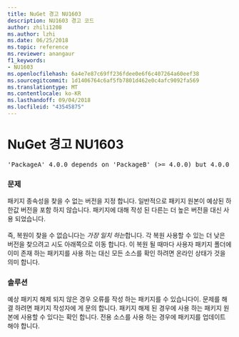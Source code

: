 ```yaml
---
title: NuGet 경고 NU1603
description: NU1603 경고 코드
author: zhili1208
ms.author: lzhi
ms.date: 06/25/2018
ms.topic: reference
ms.reviewer: anangaur
f1_keywords:
- NU1603
ms.openlocfilehash: 6a4e7e87c69ff236fdee0e6f6c407264a60eef38
ms.sourcegitcommit: 1d1406764c6af5fb7801d462e0c4afc9092fa569
ms.translationtype: MT
ms.contentlocale: ko-KR
ms.lasthandoff: 09/04/2018
ms.locfileid: "43545875"
---
```

# <a name="nuget-warning-nu1603"></a>NuGet 경고 NU1603

<pre>'PackageA' 4.0.0 depends on 'PackageB' (>= 4.0.0) but 4.0.0 was not found. An approximate best match of 5.0.0 was resolved.</pre>

### <a name="issue"></a>문제

패키지 종속성을 찾을 수 없는 버전을 지정 합니다. 일반적으로 패키지 원본이 예상된 하한값 버전을 포함 하지 않습니다. 패키지에 대해 작성 된 다른는 더 높은 버전을 대신 사용 되었습니다.<br/><br/>즉, 복원이 찾을 수 없습니다는 *가장 일치 하는*합니다. 각 복원 사용할 수 있는 더 낮은 버전을 찾으려고 시도 아래쪽으로 이동 합니다. 이 복원 될 때마다 사용자 패키지 폴더에 이미 존재 하는 패키지를 사용 하는 대신 모든 소스를 확인 하려면 온라인 상태가 것을 의미 합니다.

### <a name="solution"></a>솔루션
예상 패키지 해제 되지 않은 경우 오류를 작성 하는 패키지를 수 있습니다이. 문제를 해결 하려면 패키지 작성자에 게 문의 합니다. 패키지 해제 된 경우에 사용 하는 패키지 원본에 사용할 수 있다는 확인 합니다. 전용 소스를 사용 하는 경우에 패키지를 업데이트 해야 합니다. 